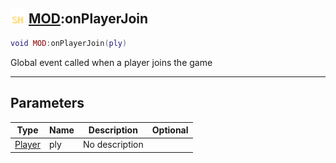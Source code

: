 ## <img src="../../.gitbook/assets/shared.png" width="24" height=24 /> [MOD](https://iaswiki.rawr.dev/readme/mod):onPlayerJoin

```lua
void MOD:onPlayerJoin(ply)
```

Global event called when a player joins the game

------
## Parameters

| Type   | Name | Description | Optional |
| ------ | ---- | ----------- | -------: |
| [Player](https://iaswiki.rawr.dev/readme/player) | ply | No description |  |

